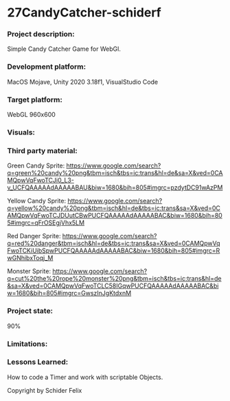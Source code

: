 # 27CandyCatcher-schiderf

### Project description: 
Simple Candy Catcher Game for WebGl.

### Development platform: 
MacOS Mojave, Unity 2020 3.18f1, VisualStudio Code

### Target platform: 
WebGL 960x600

### Visuals: 


### Third party material: 
Green Candy Sprite: https://www.google.com/search?q=green%20candy%20png&tbm=isch&tbs=ic:trans&hl=de&sa=X&ved=0CAMQpwVqFwoTCJi0_L3-v_UCFQAAAAAdAAAAABAU&biw=1680&bih=805#imgrc=pzdytDC91wAzPM

Yellow Candy Sprite: https://www.google.com/search?q=yellow%20candy%20png&tbm=isch&hl=de&tbs=ic:trans&sa=X&ved=0CAMQpwVqFwoTCJDUutCBwPUCFQAAAAAdAAAAABAC&biw=1680&bih=805#imgrc=qFrOSEgjVhx5LM

Red Danger Sprite: https://www.google.com/search?q=red%20danger&tbm=isch&hl=de&tbs=ic:trans&sa=X&ved=0CAMQpwVqFwoTCKiUibSpwPUCFQAAAAAdAAAAABAC&biw=1680&bih=805#imgrc=RwGNhibxToqj_M

Monster Sprite: https://www.google.com/search?q=cut%20the%20rope%20monster%20png&tbm=isch&tbs=ic:trans&hl=de&sa=X&ved=0CAMQpwVqFwoTCLC58IGqwPUCFQAAAAAdAAAAABAC&biw=1680&bih=805#imgrc=GwszInJgKtdxnM

### Project state: 
90%

### Limitations: 

### Lessons Learned: 
How to code a Timer and work with scriptable Objects.

Copyright by Schider Felix